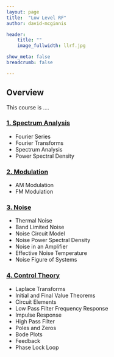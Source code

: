 ```yaml
---
layout: page
title:  "Low Level RF"
author: david-mcginnis

header:
    title: ""
    image_fullwidth: llrf.jpg

show_meta: false
breadcrumb: false

---
```


## Overview

This course is ....

### [1. Spectrum Analysis](/assets/rfcourses/llrf/spectrumAnalysis.pdf)
- Fourier Series
- Fourier Transforms
- Spectrum Analysis
- Power Spectral Density  

### [2. Modulation](/assets/rfcourses/llrf/modulation.pdf)
- AM Modulation
- FM Modulation  

### [3. Noise](/assets/rfcourses/llrf/noise.pdf)
- Thermal Noise
- Band Limited Noise
- Noise Circuit Model
- Noise Power Spectral Density
- Noise in an Amplifier
- Effective Noise Temperature
- Noise Figure of Systems  

### [4. Control Theory](/assets/rfcourses/llrf/controlTheory.pdf)
- Laplace Transforms
- Initial and Final Value Theorems
- Circuit Elements
- Low Pass Filter Frequency Response
- Impulse Response
- High Pass Filter
- Poles and Zeros
- Bode Plots
- Feedback
- Phase Lock Loop

